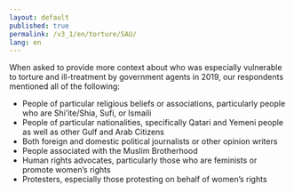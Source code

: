 ```yaml
---
layout: default
published: true
permalink: /v3_1/en/torture/SAU/
lang: en
---
```


When asked to provide more context about who was especially vulnerable to torture and ill-treatment by government agents in 2019, our respondents mentioned all of the following:

-	People of particular religious beliefs or associations, particularly people who are Shi’ite/Shia, Sufi, or Ismaili 
-	People of particular nationalities, specifically Qatari and Yemeni people as well as other Gulf and Arab Citizens
-	Both foreign and domestic political journalists or other opinion writers 
-	People associated with the Muslim Brotherhood
-	Human rights advocates, particularly those who are feminists or promote women’s rights
-	Protesters, especially those protesting on behalf of women’s rights 

